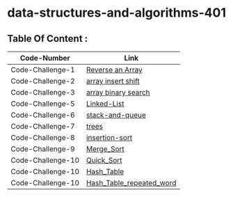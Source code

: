 # data-structures-and-algorithms-401

## Table Of Content :

| Code-Number           | Link                                                    |
| ----------------------| ------------------------------------------------------- |
| Code-Challenge-1      | [Reverse an Array](challenges/array-reverse/ReverseArray.md)      |
| Code-Challenge-2      | [array insert shift](challenges/array-insert-shift/array-insert-shift.md)      |
| Code-Challenge-3      | [array binary search](challenges/array-binary-search/array-binary-search.md)      |
| Code-Challenge-5      | [Linked-List](challenges/linked-list/linked-list.md)      |
| Code-Challenge-6      | [stack-and-queue](challenges/stack-and-queue/readme.md)      |
| Code-Challenge-7      | [trees](challenges/trees/ReadMe.md)      |
| Code-Challenge-8      | [insertion-sort](challenges/insertion-sort/Readme.md)      |
| Code-Challenge-9      | [Merge_Sort](challenges/insertion-sort/Readme.md)      |
| Code-Challenge-10      | [Quick_Sort](challenges/insertion-sort/Readme.md)      |
| Code-Challenge-10      | [Hash_Table](challenges/hashTable/ReadMe.md)      |
| Code-Challenge-10      | [Hash_Table_repeated_word](challenges/hashTable/ReadMe.md)      |
